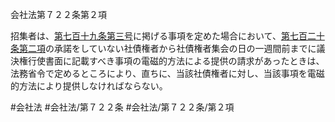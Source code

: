 会社法第７２２条第２項

招集者は、[第七百十九条](会社法＿＿＿＿第７１９条)[第三号](会社法＿＿＿＿第７２２条第２項第３号)に掲げる事項を定めた場合において、[第七百二十条第二項](会社法＿＿＿＿第７２０条第２項)の承諾をしていない社債権者から社債権者集会の日の一週間前までに議決権行使書面に記載すべき事項の電磁的方法による提供の請求があったときは、法務省令で定めるところにより、直ちに、当該社債権者に対し、当該事項を電磁的方法により提供しなければならない。

#会社法
#会社法/第７２２条
#会社法/第７２２条/第２項
